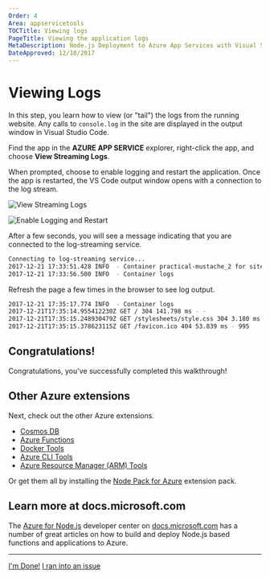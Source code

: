 ```yaml
---
Order: 4
Area: appservicetools
TOCTitle: Viewing logs
PageTitle: Viewing the application logs
MetaDescription: Node.js Deployment to Azure App Services with Visual Studio Code
DateApproved: 12/18/2017
---
```

# Viewing Logs

In this step, you learn how to view (or "tail") the logs from the running website. Any calls to `console.log` in the site are displayed in the output window in Visual Studio Code.

Find the app in the **AZURE APP SERVICE** explorer, right-click the app, and choose **View Streaming Logs**.

When prompted, choose to enable logging and restart the application. Once the app is restarted, the VS Code output window opens with a connection to the log stream.

![View Streaming Logs](/images/app-service-extension/view-logs.png)

![Enable Logging and Restart](/images/app-service-extension/enable-restart.png)

After a few seconds, you will see a message indicating that you are connected to the log-streaming service.

```bash
Connecting to log-streaming service...
2017-12-21 17:33:51.428 INFO  - Container practical-mustache_2 for site practical-mustache initialized successfully.
2017-12-21 17:33:56.500 INFO  - Container logs
```

Refresh the page a few times in the browser to see log output.

```bash
2017-12-21 17:35:17.774 INFO  - Container logs
2017-12-21T17:35:14.955412230Z GET / 304 141.798 ms - -
2017-12-21T17:35:15.248930479Z GET /stylesheets/style.css 304 3.180 ms - -
2017-12-21T17:35:15.378623115Z GET /favicon.ico 404 53.839 ms - 995
```

## Congratulations!

Congratulations, you've successfully completed this walkthrough!

## Other Azure extensions

Next, check out the other Azure extensions.

* [Cosmos DB](https://marketplace.visualstudio.com/items?itemName=ms-azuretools.vscode-cosmosdb)
* [Azure Functions](https://marketplace.visualstudio.com/items?itemName=ms-azuretools.vscode-azurefunctions)
* [Docker Tools](https://marketplace.visualstudio.com/items?itemName=PeterJausovec.vscode-docker)
* [Azure CLI Tools](https://marketplace.visualstudio.com/items?itemName=ms-vscode.azurecli)
* [Azure Resource Manager (ARM) Tools](https://marketplace.visualstudio.com/items?itemName=msazurermtools.azurerm-vscode-tools)

Or get them all by installing the
[Node Pack for Azure](https://marketplace.visualstudio.com/items?itemName=ms-vscode.vscode-node-azure-pack) extension pack.

## Learn more at docs.microsoft.com

The [Azure for Node.js](https://docs.microsoft.com/en-us/nodejs/azure/?view=azure-node-2.0.0) developer center on [docs.microsoft.com](https://docs.microsoft.com) has a number of great articles on how to build and deploy Node.js based functions and applications to Azure.

----

<a class="tutorial-next-btn" href="/docs">I'm Done!</a> <a class="tutorial-feedback-btn" onclick="reportIssue('node-deployment-azureappservice', 'tailing-logs')" href="javascript:void(0)">I ran into an issue</a>